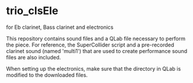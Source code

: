 # trio_clsEle
for Eb clarinet, Bass clarinet and electronics

This repository contains sound files and a QLab file necessary to perform the piece. 
For reference, the SuperCollider script and a pre-recorded clarinet sound (named 'multi1') that are used to create performance sound files are also included.

When setting up the electronics, make sure that the directory in QLab is modified to the downloaded files. 
